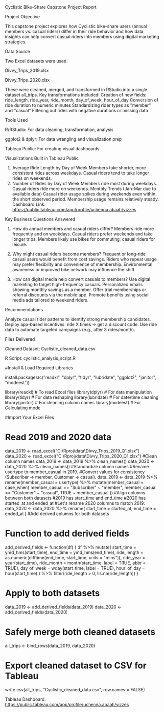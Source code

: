 Cyclistic Bike-Share Capstone Project Report

Project Objective

This capstone project explores how Cyclistic bike-share users (annual members vs. casual riders) differ in their ride behavior and how data insights can help convert casual riders into members using digital marketing strategies.

Data Source

Two Excel datasets were used:

Divvy_Trips_2019.xlsx

Divvy_Trips_2020.xlsx

These were cleaned, merged, and transformed in RStudio into a single dataset all_trips. Key transformations included:
Creation of new fields: ride_length, ride_year, ride_month, day_of_week, hour_of_day
Conversion of ride duration to numeric minutes
Standardizing rider types as "member" and "casual"
Filtering out rides with negative durations or missing data

Tools Used

R/RStudio: For data cleaning, transformation, analysis

ggplot2 & dplyr: For data wrangling and visualization prep

Tableau Public: For creating visual dashboards

Visualizations Built in Tableau Public
1.	Average Ride Length by Day of Week
Members take shorter, more consistent rides across weekdays.
Casual riders tend to take longer rides on weekends.
2.	Number of Rides by Day of Week
Members ride most during weekdays.
Casual riders ride more on weekends.
Monthly Trends (Jan–Mar due to available data)
Casual rider usage spikes during weekends even within the short observed period.
Membership usage remains relatively steady.
Dashboard Link: https://public.tableau.com/app/profile/uchenna.abaah/vizzes

Key Business Questions Answered
1. How do annual members and casual riders differ?
Members ride more frequently and on weekdays.
Casual riders prefer weekends and take longer trips.
Members likely use bikes for commuting; casual riders for leisure.

3. Why might casual riders become members?
Frequent or long-ride casual users would benefit from cost savings.
Riders who repeat usage may prefer flexibility and convenience of membership.
Environmental awareness or improved bike network may influence the shift.

5. How can digital media help convert casuals to members?
Use digital marketing to target high-frequency casuals.
Personalized emails showing monthly savings as a member.
Offer trial memberships or referral discounts via the mobile app.
Promote benefits using social media ads tailored to weekend riders.

Recommendations

Analyze casual rider patterns to identify strong membership candidates.
Deploy app-based incentives: ride X times → get a discount code.
Use ride data to automate targeted campaigns (e.g., after 3 rides/month).

Files Delivered

Cleaned Dataset: Cyclistic_cleaned_data.csv

R Script: cyclistic_analysis_script.R

#Install & Load Required Libraries

install.packages(c("readxl", "dplyr", "tidyr", "lubridate", "ggplot2", "janitor", “modeest”))

library(readxl)     # To read Excel files
library(dplyr)      # For data manipulation
library(tidyr)      # For data reshaping
library(lubridate)  # For date/time cleaning
library(janitor)    # For cleaning column names
library(modeest) # For Calculating mode

#Import Your Excel Files
# Read 2019 and 2020 data
data_2019 <- read_excel("C:\\Rproj\\data\\Divvy_Trips_2019_Q1.xlsx")
data_2020 <- read_excel("C:\\Rproj\\data\\Divvy_Trips_2020_Q1.xlsx")
#Clean column names
data_2019 <- data_2019 %>% clean_names()
data_2020 <- data_2020 %>% clean_names()
#Standardize column names
#Rename usertype to member_casual in 2019.
#Convert values for consistency (Subscriber → member, Customer → casual).
data_2019 <- data_2019 %>%
  rename(member_casual = usertype) %>%
  mutate(member_casual = case_when(
    member_casual == "Subscriber" ~ "member",
    member_casual == "Customer" ~ "casual",
    TRUE ~ member_casual
  ))
#Align columns between both datasets
#2019 has start_time and end_time
#2020 has started_at and ended_at
#Let's rename 2020 columns to match 2019:
data_2020 <- data_2020 %>%
  rename(
    start_time = started_at,
    end_time = ended_at
  )
#Add derived columns for both datasets
# Function to add derived fields
add_derived_fields <- function(df) {
  df %>%
    mutate(
      start_time = ymd_hms(start_time),
      end_time = ymd_hms(end_time),
      ride_length = as.numeric(difftime(end_time, start_time, units = "mins")),
      ride_year = year(start_time),
      ride_month = month(start_time, label = TRUE, abbr = TRUE),
      day_of_week = wday(start_time, label = TRUE),
      hour_of_day = hour(start_time)
    ) %>%
    filter(ride_length > 0, !is.na(ride_length))
}

# Apply to both datasets
data_2019 <- add_derived_fields(data_2019)
data_2020 <- add_derived_fields(data_2020)
# Safely merge both cleaned datasets
all_trips <- bind_rows(data_2019, data_2020)
# Export cleaned dataset to CSV for Tableau
write.csv(all_trips, "Cyclistic_cleaned_data.csv", row.names = FALSE)


Tableau Dashboard: https://public.tableau.com/app/profile/uchenna.abaah/vizzes

   
